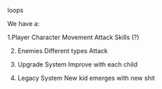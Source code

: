 loops

We have a:


1.Player Character
	Movement
	Attack
	Skills (?)

2. Enemies
	Different types
	Attack


3. Upgrade System
	Improve with each child




4. Legacy System
	New kid emerges with new shit

